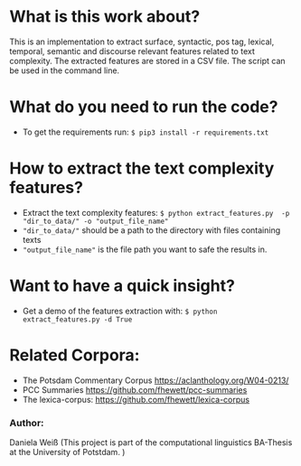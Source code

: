# What is this work about?
This is an implementation to extract surface, syntactic, pos tag, lexical, temporal, semantic and
discourse relevant features related to text complexity. The extracted features are
stored in a CSV file. The script can be used in the command line. 

# What do you need to run the code?
* To get the requirements run:  `$ pip3 install -r requirements.txt` 

# How to extract the text complexity features?
* Extract the text complexity features: `$ python extract_features.py  -p "dir_to_data/" -o "output_file_name"`
* `"dir_to_data/"` should be a path to the directory with files containing texts
* `"output_file_name"` is the file path you want to safe the results in.

# Want to have a quick insight?
* Get a demo of the features extraction with: `$ python extract_features.py -d True`

# Related Corpora:
* The Potsdam Commentary Corpus https://aclanthology.org/W04-0213/
* PCC Summaries https://github.com/fhewett/pcc-summaries
* The lexica-corpus: https://github.com/fhewett/lexica-corpus

### Author:
Daniela Weiß (This project is part of the computational linguistics BA-Thesis at the University of Potstdam. )